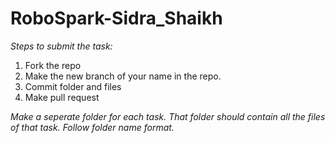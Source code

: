 # RoboSpark-Sidra_Shaikh
*Steps to submit the task:*
 
1. Fork the repo
2. Make the new branch of your name in the repo.
3. Commit folder and files
4. Make pull request

*Make a seperate folder for each task. That folder should contain all the files of that task. Follow folder name format.*
